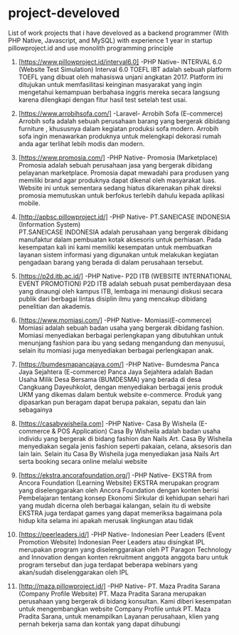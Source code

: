 # project-develoved
List of work projects that i have develoved as a backend programmer (With PHP Native, Javascript, and MySQL)
with experience 1 year in startup pillowproject.id and use monolith programming principle

1. [https://www.pillowproject.id/interval6.0] -PHP Native- INTERVAL 6.0 (Website Test Simulation)
Interval 6.0 TOEFL IBT adalah sebuah platform TOEFL
yang dibuat oleh mahasiswa unjani angkatan 2017.
Platform ini ditujukan untuk memfasilitasi keinginan
masyarakat yang ingin mengetahui kemampuan
berbahasa inggris mereka secara langsung karena
dilengkapi dengan fitur hasil test setelah test usai.

2. [https://www.arrobihsofa.com/] -Laravel- Arrobih Sofa (E-commerce)
Arrobih sofa adalah sebuah perusahaan barang yang
bergerak dibidang furniture , khususnya dalam kegiatan
produksi sofa modern. Arrobih sofa ingin menawarkan
produknya untuk melengkapi dekorasi rumah anda agar
terlihat lebih modis dan modern.

3. [https://www.promosia.com/] -PHP Native- Promosia (Marketplace)
Promosia adalah sebuah perusahaan jasa yang bergerak
dibidang pelayanan marketplace. Promosia dapat
mewadahi para produsen yang memiliki brand agar
produknya dapat dikenal oleh masyarakat luas. Website
ini untuk sementara sedang hiatus dikarenakan pihak
direksi promosia memutuskan untuk berfokus terlebih
dahulu kepada aplikasi mobile.

4. [http://apbsc.pillowproject.id/] -PHP Native- PT.SANEICASE INDONESIA (Information System)  
PT.SANEICASE INDONESIA adalah perusahaan yang
bergerak dibidang manufaktur dalam pembuatan kotak
aksesoris untuk perhiasan. Pada kesempatan kali ini kami
memiliki kesempatan untuk membuatkan layanan sistem
informasi yang digunakan untuk melakukan kegiatan
pengadaan barang yang berada di dalam perusahaan
tersebut.

5. [https://p2d.itb.ac.id/] -PHP Native- P2D ITB (WEBSITE INTERNATIONAL EVENT PROMOTION)
P2D ITB adalah sebuah pusat pemberdayaan desa yang
dinaungi oleh kampus ITB, lembaga ini menaungi diskusi
secara publik dari berbagai lintas disiplin ilmu yang
mencakup dibidang penelitian dan akademis.

6. [https://www.momiasi.com/] -PHP Native- Momiasi(E-commerce)
Momiasi adalah sebuah badan usaha yang bergerak dibidang
fashion. Momiasi menyediakan berbagai perlengkapan yang
dibutuhkan untuk menunjang fashion para ibu yang sedang
mengandung dan menyusui, selain itu momiasi juga menyediakan
berbagai perlengkapan anak.

7. [https://bumdesmapancajaya.com/] -PHP Native- Bumdesma Panca Jaya Sejahtera (E-commerce)
Panca Jaya Sejahtera adalah Badan Usaha Milik Desa Bersama (BUMDESMA) yang berada di desa Cangkuang Dayeuhkolot, 
dengan menyediakan berbagai jenis produk UKM yang dikemas dalam bentuk website e-commerce. Produk yang dipasarkan pun beragam
dapat berupa pakaian, sepatu dan lain sebagainya

8. [https://casabywisheila.com] -PHP Native- Casa By Wisheila (E-commerce & POS Application)
Casa By Wisheila adalah badan usaha individu yang bergerak di bidang fashion dan Nails Art.
Casa By Wisheila menyediakan segala jenis fashion seperti pakaian, celana, aksesoris dan lain lain.
Selain itu Casa By Wisheila juga menyediakan jasa Nails Art serta booking secara online melalui website

9. [https://ekstra.ancorafoundation.org/] -PHP Native- EKSTRA from Ancora Foundation (Learning Website)
EKSTRA merupakan program yang diselenggarakan oleh Ancora Foundation dengan konten berisi Pembelajaran tentang
konsep Ekonomi Sirkular di kehidupan sehari hari yang mudah dicerna oleh berbagai kalangan, selain itu di website EKSTRA
juga terdapat games yang dapat memeriksa bagaimana pola hidup kita selama ini apakah merusak lingkungan atau tidak

10. [https://peerleaders.id/] -PHP Native- Indonesian Peer Leaders (Event Promotion Website)
Indonesian Peer Leaders atau disingkat IPL merupakan program yang diselenggarakan oleh PT Paragon Technology and Innovation
dengan konten rekruitment anggota anggota baru untuk program tersebut dan juga terdapat beberapa webinars yang akan/sudah diselenggarakan oleh IPL

11. [http://maza.pillowproject.id/] -PHP Native- PT. Maza Pradita Sarana (Company Profile Website)
PT. Maza Pradita Sarana merupakan perusahaan yang bergerak di bidang konsultan. Kami diberi kesempatan untuk mengembangkan 
website Company Profile untuk PT. Maza Pradita Sarana, untuk menampilkan Layanan perusahaan, klien yang pernah bekerja sama dan kontak yang dapat dihubungi
